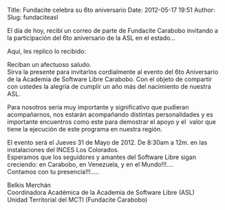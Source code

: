 Title: Fundacite celebra su 6to aniversario
Date: 2012-05-17 19:51
Author:  
Slug: fundaciteasl

El día de hoy, recibí un correo de parte de Fundacite Carabobo invitando
a la participación del 6to aniversario de la ASL en el estado...

Aquí, les replico lo recibido:

Reciban un afectuoso saludo.  
Sirva la presente para invitarlos cordialmente al evento del 6to
Aniversario de la Academia de Software Libre Carabobo. Con el objeto de
compartir con ustedes la alegría de cumplir un año más del nacimiento de
nuestra ASL.

Para nosotros sería muy importante y significativo que pudieran
acompañarnos, nos estarán acompañando distintas personalidades y es
importante encuentros como este para demostrar el apoyo y el  valor que
tiene la ejecución de este programa en nuestra región.

El evento será el Jueves 31 de Mayo de 2012. De 8:30am a 12m. en las
instalaciones del INCES Los Colorados.  
Esperamos que los seguidores y amantes del Software Libre sigan
creciendo: en Carabobo, en Venezuela, y en el Mundo!!!....  
Contamos con tu presencia!!!.....

Belkis Merchán  
Coordinadora Académica de la Academia de Software Libre (ASL)  
Unidad Territorial del MCTI (Fundacite Carabobo)
